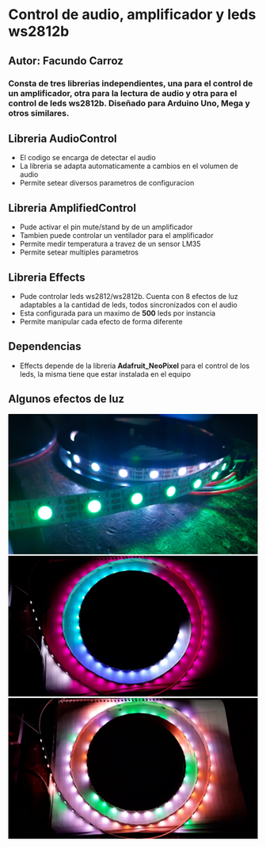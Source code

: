 # Control de audio, amplificador y leds ws2812b
## Autor: Facundo Carroz

### Consta de tres librerias independientes, una para el control de un amplificador, otra para la lectura de audio y otra para el control de leds ws2812b. Diseñado para Arduino Uno, Mega y otros similares.

## Libreria AudioControl
- El codigo se encarga de detectar el audio
- La libreria se adapta automaticamente a cambios en el volumen de audio
- Permite setear diversos parametros de configuracion

## Libreria AmplifiedControl 
- Pude activar el pin mute/stand by de un amplificador
- Tambien puede controlar un ventilador para el amplificador
- Permite medir temperatura a travez de un sensor LM35
- Permite setear multiples parametros

## Libreria Effects
- Pude controlar leds ws2812/ws2812b. Cuenta con 8 efectos de luz adaptables a la cantidad de leds, todos sincronizados con el audio
- Esta configurada para un maximo de **500** leds por instancia
- Permite manipular cada efecto de forma diferente 

## Dependencias
- Effects depende de la libreria **Adafruit_NeoPixel** para el control de los leds, la misma tiene que estar instalada en el equipo

## Algunos efectos de luz
![Imagen de tira led ws2812b](https://github.com/Facundo-prog/Control_Amplificador_con_Luces/blob/master/images/img_1.jpg)
![Imagen de tira led ws2812b](https://github.com/Facundo-prog/Control_Amplificador_con_Luces/blob/master/images/img_2.jpg)
![Imagen de tira led ws2812b](https://github.com/Facundo-prog/Control_Amplificador_con_Luces/blob/master/images/img_3.jpg)
